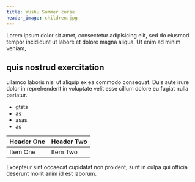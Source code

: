 ```yaml
---
title: Wushu Summer curse
header_image: children.jpg
---
```

Lorem ipsum dolor sit amet, consectetur adipisicing elit, sed do eiusmod tempor incididunt ut labore et dolore magna aliqua. Ut enim ad minim veniam,
## quis nostrud exercitation
ullamco laboris nisi ut aliquip ex ea commodo consequat. Duis aute irure dolor in reprehenderit in voluptate velit esse cillum dolore eu fugiat nulla pariatur.

* gtsts
* as
* asas
* as

| Header One     | Header Two     |
| :------------- | :------------- |
| Item One       | Item Two       |

Excepteur sint occaecat cupidatat non proident, sunt in culpa qui officia deserunt mollit anim id est laborum.
